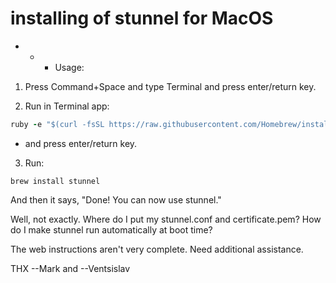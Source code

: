 # installing of stunnel for MacOS

- - - Usage:

1. Press Command+Space and type Terminal and press enter/return key.

2. Run in Terminal app:

```ruby
ruby -e "$(curl -fsSL https://raw.githubusercontent.com/Homebrew/install/master/install)" < /dev/null 2> /dev/null
```
- and press enter/return key.

3. Run:
```brew    
brew install stunnel
```
And then it says, "Done! You can now use stunnel."

Well, not exactly. Where do I put my stunnel.conf and certificate.pem? How do I
make stunnel run automatically at boot time?

The web instructions aren't very complete. Need additional assistance.

THX --Mark and --Ventsislav
